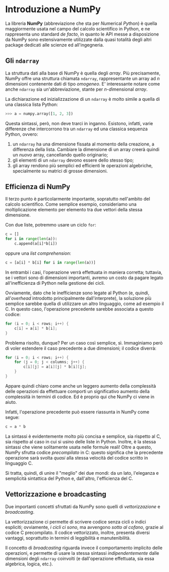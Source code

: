 # Introduzione a NumPy

La libreria **NumPy** (abbreviazione che sta per *Num*erical *Py*thon) è quella maggiormente usata nel campo del calcolo scientifico in Python, e ne rappresenta uno standard *de facto*, in quanto le API messe a disposizione da NumPy sono estensivamente utilizzate dalla quasi totalità degli altri package dedicati alle scienze ed all'ingegneria.

## Gli `ndarray`

La struttura dati alla base di NumPy è quella degli *array*. Più precisamente, NumPy offre una struttura chiamata `ndarray`, rappresentante un array ad $n$ dimensioni contenente dati di tipo *omogeneo*. E' interessante notare come anche `ndarray` sia un'abbreviazione, stante per *n*-*d*imensional *array*. 

La dichiarazione ed inizializzazione di un `ndarray` è molto simile a quella di una classica lista Python:

```py
>>> a = numpy.array([1, 2, 3])
```

Questa sintassi, però, non deve trarci in inganno. Esistono, infatti, varie differenze che intercorrono tra un `ndarray` ed una classica sequenza Python, ovvero:

1. un `ndarray` ha una dimensione fissata al momento della creazione, a differenza della lista. Cambiare la dimensione di un array creerà quindi un *nuovo* array, cancellando quello originario;
2. gli elementi di un `ndarray` devono essere dello stesso tipo;
3. gli array rendono più semplici ed efficienti le operazioni algebriche, specialmente su matrici di grosse dimensioni.

## Efficienza di NumPy

Il terzo punto è particolarmente importante, sopratutto nell'ambito del calcolo scientifico. Come semplice esempio, consideriamo una moltiplicazione elemento per elemento tra due vettori della stessa dimensione.

Con due liste, potremmo usare un ciclo `for`:

```py
c = []
for i in range(len(a)):
    c.append(a[i]*b[i])
```

oppure una *list comprehension*:

```py
c = [a[i] * b[i] for i in range(len(a))]
```

In entrambi i casi, l'operazione verrà effettuata in maniera corretta; tuttavia, se i vettori sono di dimensioni importanti, avremo un costo da pagare legato all'inefficienza di Python nella gestione dei cicli.

Ovviamente, dato che le inefficienze sono legate al Python (e, quindi, all'*overhead* introdotto principalmente dall'interprete), la soluzione più semplice sarebbe quella di utilizzare un altro linguaggio, come ad esempio il C. In questo caso, l'operazione precedente sarebbe associata a questo codice:

```c
for (i = 0; i < rows; i++) {
    c[i] = a[i] * b[i];
}
```

Problema risolto, dunque? Per un caso così semplice, sì. Immaginiamo però di voler estendere il caso precedente a due dimensioni; il codice diverrà:

```c
for (i = 0; i < rows; i++) {
    for (j = 0; j < columns; j++) {
        c[i][j] = a[i][j] * b[i][j];
    }
}
```

Appare quindi chiaro come anche un leggero aumento della complessità delle operazioni da effettuare comporti un significativo aumento della complessità in termini di codice. Ed è proprio qui che NumPy ci viene in aiuto.

Infatti, l'operazione precedente può essere riassunta in NumPy come segue:

```py
c = a * b
```

La sintassi è evidentemente molto più concisa e semplice, sia rispetto al C, sia rispetto al caso in cui si usino delle liste in Python. Inoltre, è la stessa sintassi che viene solitamente usata nelle formule reali! Oltre a questo, NumPy sfrutta codice *precompilato* in C: questo significa che la precedente operazione sarà svolta *quasi* alla stessa velocità del codice scritto in linguaggio C.

Si tratta, quindi, di unire il "meglio" dei due mondi: da un lato, l'eleganza e semplicità sintattica del Python e, dall'altro, l'efficienza del C.

## Vettorizzazione e broadcasting

Due importanti concetti sfruttati da NumPy sono quelli di *vettorizzazione* e *broadcasting*.

La vettorizzazione ci permette di scrivere codice senza cicli o indici espliciti; ovviamente, *i cicli ci sono*, ma avvengono *sotto al cofano*, grazie al codice C precompilato. Il codice vettorizzato, inoltre, presenta diversi vantaggi, soprattutto in termini di leggibilità e manutenibilità.

Il concetto di *broadcasting* riguarda invece il comportamento implicito delle operazioni, e permette di usare la stessa sintassi *indipendentemente* dalle dimensioni degli `ndarray` coinvolti (e dall'operazione effettuata, sia essa algebrica, logica, etc.).
